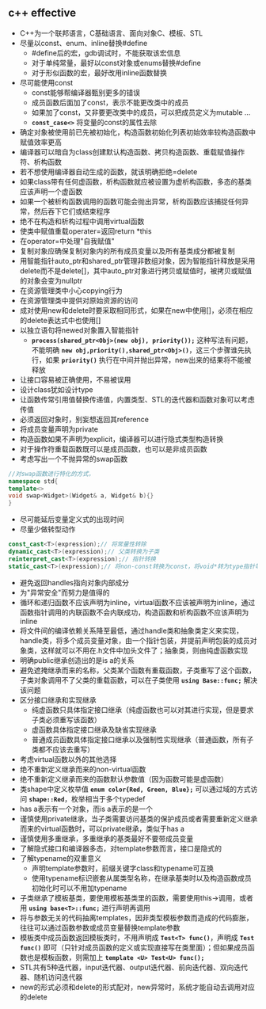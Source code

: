 ## c++ effective
+ C++为一个联邦语言，C基础语言、面向对象C、模板、STL  
+ 尽量以const、enum、inline替换#define  
    + #define后的宏，gdb调试时，不能获取该宏信息  
    + 对于单纯常量，最好以const对象或enums替换#define  
    + 对于形似函数的宏，最好改用inline函数替换  
+ 尽可能使用const  
    + const能够帮编译器甄别更多的错误  
    + 成员函数后面加了const，表示不能更改类中的成员  
    + 如果加了const，又非要更改类中的成员，可以把成员定义为mutable …  
    + **`const_case<>`** 将变量的const的属性去除  
+ 确定对象被使用前已先被初始化，构造函数初始化列表初始效率较构造函数中赋值效率更高  
+ 编译器可以暗自为class创建默认构造函数、拷贝构造函数、重载赋值操作符、析构函数  
+ 若不想使用编译器自动生成的函数，就该明确拒绝=delete  
+ 如果class带有任何虚函数，析构函数就应被设置为虚析构函数，多态的基类应该声明一个虚函数  
+ 如果一个被析构函数调用的函数可能会抛出异常，析构函数应该捕捉任何异常，然后吞下它们或结束程序  
+ 绝不在构造和析构过程中调用virtual函数  
+ 使类中赋值重载operater=返回return *this  
+ 在operator=中处理"自我赋值"  
+ 复制对象应确保复制对象内的所有成员变量以及所有基类成分都被复制  
+ 用智能指针auto_ptr和shared_ptr管理非数组对象，因为智能指针释放是采用delete而不是delete[]，其中auto_ptr对象进行拷贝或赋值时，被拷贝或赋值的对象会变为nullptr  
+ 在资源管理类中小心copying行为  
+ 在资源管理类中提供对原始资源的访问  
+ 成对使用new和delete时要采取相同形式，如果在new中使用[]，必须在相应的delete表达式中也使用[]  
+ 以独立语句将newed对象置入智能指针  
    + **`process(shared_ptr<Obj>(new obj), priority());`** 这种写法有问题，不能明确 **`new obj,priority(),shared_ptr<Obj>()`**，这三个步骤谁先执行，如果 **`priority()`** 执行在中间并抛出异常，new出来的结果将不能被释放  
+ 让接口容易被正确使用，不易被误用  
+ 设计class犹如设计type  
+ 让函数传常引用值替换传递值，内置类型、STL的迭代器和函数对象可以考虑传值  
+ 必须返回对象时，别妄想返回其reference  
+ 将成员变量声明为private  
+ 构造函数如果不声明为explicit，编译器可以进行隐式类型构造转换  
+ 对于操作符重载函数既可以是成员函数，也可以是非成员函数  
+ 考虑写出一个不抛异常的swap函数  
```cpp
//对swap函数进行特化的方式，
namespace std{
template<>
void swap<Widget>(Widget& a, Widget& b){}
}
```
+ 尽可能延后变量定义式的出现时间  
+ 尽量少做转型动作  
```cpp
const_cast<T>(expression);// 将常量性转除
dynamic_cast<T>(expression);// 父类转换为子类
reinterpret_cast<T>(expression);// 指针转换
static_cast<T>(expression);// 将non-const转换为const，将void*转为type指针等
```
+ 避免返回handles指向对象内部成分  
+ 为"异常安全"而努力是值得的  
+ 循环和递归函数不应该声明为inline，virtual函数不应该被声明为inline，通过函数指针调用的内联函数不会内联成功，构造函数和析构函数不应该声明为inline  
+ 将文件间的编译依赖关系降至最低，通过handle类和抽象类定义来实现，handle类，将多个成员变量对象，由一个指针包装，并提前声明包装的成员对象类，这样就可以不用在.h文件中加头文件了；抽象类，则由纯虚函数实现  
+ 明确public继承创造出的是is a的关系  
+ 避免遮掩继承而来的名称，父类某个函数有重载函数，子类重写了这个函数，子类对象调用不了父类的重载函数，可以在子类使用 **`using Base::func;`** 解决该问题  
+ 区分接口继承和实现继承  
    + 纯虚函数只具体指定接口继承（纯虚函数也可以对其进行实现，但是要求子类必须重写该函数）  
    + 虚函数具体指定接口继承及缺省实现继承  
    + 普通成员函数具体指定接口继承以及强制性实现继承（普通函数，所有子类都不应该去重写）  
+ 考虑virtual函数以外的其他选择  
+ 绝不重新定义继承而来的non-virtual函数  
+ 绝不重新定义继承而来的函数默认参数值（因为函数可能是虚函数）  
+ 类shape中定义枚举值 **`enum color{Red, Green, Blue};`** 可以通过域的方式访问 **`shape::Red`**，枚举相当于多个typedef  
+ has a表示有一个对象，而is a表示的是一个  
+ 谨慎使用private继承，当子类需要访问基类的保护成员或者需要重新定义继承而来的virtual函数时，可以private继承，类似于has a  
+ 谨慎使用多重继承，多重继承的基类最好不要带成员变量  
+ 了解隐式接口和编译器多态，对template参数而言，接口是隐式的  
+ 了解typename的双重意义  
    + 声明template参数时，前缀关键字class和typename可互换  
    + 使用typename标识嵌套从属类型名称，在继承基类时以及构造函数成员初始化时可以不用加typename  
+ 子类继承了模板基类，要使用模板基类里的函数，需要使用this->调用，或者用 **`using base<T>::func;`** 进行声明再调用  
+ 将与参数无关的代码抽离templates，因非类型模板参数而造成的代码膨胀，往往可以通过函数参数或成员变量替换template参数  
+ 模板类中成员函数返回模板类时，不用声明成 **`Test<T> func()`**，声明成 **`Test func()`** 即可（只针对成员函数的定义或实现直接写在类里面）；但如果成员函数也是模板函数，则需加上 **`template <U> Test<U> func();`**  
+ STL共有5种迭代器，input迭代器、output迭代器、前向迭代器、双向迭代器、随机访问迭代器  
+ new的形式必须和delete的形式配对，new异常时，系统才能自动去调用对应的delete  